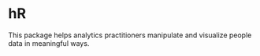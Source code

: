 # hR
This package helps analytics practitioners manipulate and visualize people data in meaningful ways.
